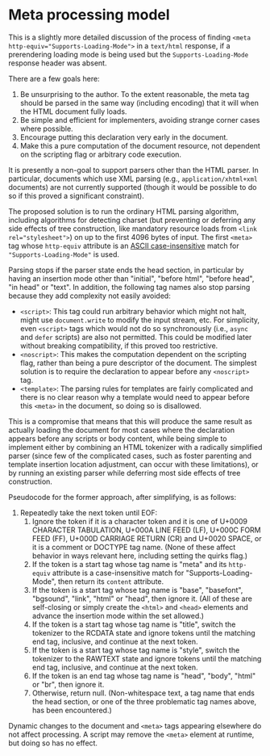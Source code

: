 # Meta processing model

This is a slightly more detailed discussion of the process of finding `<meta http-equiv="Supports-Loading-Mode">` in a `text/html` response, if a prerendering loading mode is being used but the `Supports-Loading-Mode` response header was absent.

There are a few goals here:

1. Be unsurprising to the author. To the extent reasonable, the meta tag should be parsed in the same way (including encoding) that it will when the HTML document fully loads.
1. Be simple and efficient for implementers, avoiding strange corner cases where possible.
1. Encourage putting this declaration very early in the document.
1. Make this a pure computation of the document resource, not dependent on the scripting flag or arbitrary code execution.

It is presently a non-goal to support parsers other than the HTML parser. In particular, documents which use XML parsing (e.g., `application/xhtml+xml` documents) are not currently supported (though it would be possible to do so if this proved a significant constraint).

The proposed solution is to run the ordinary HTML parsing algorithm, including algorithms for detecting charset (but preventing or deferring any side effects of tree construction, like mandatory resource loads from `<link rel="stylesheet">`) on up to the first 4096 bytes of input. The first `<meta>` tag whose `http-equiv` attribute is an [ASCII case-insensitive][ascii-case-insensitive] match for `"Supports-Loading-Mode"` is used.

Parsing stops if the parser state ends the head section, in particular by having an insertion mode other than "initial", "before html", "before head", "in head" or "text". In addition, the following tag names also stop parsing because they add complexity not easily avoided:
* `<script>`: This tag could run arbitrary behavior which might not halt, might use `document.write` to modify the input stream, etc. For simplicity, even `<script>` tags which would not do so synchronously (i.e., `async` and `defer` scripts) are also not permitted. This could be modified later without breaking compatibility, if this proved too restrictive.
* `<noscript>`: This makes the computation dependent on the scripting flag, rather than being a pure descriptor of the document. The simplest solution is to require the declaration to appear before any `<noscript>` tag.
* `<template>`: The parsing rules for templates are fairly complicated and there is no clear reason why a template would need to appear before this `<meta>` in the document, so doing so is disallowed.

This is a compromise that means that this will produce the same result as actually loading the document for most cases where the declaration appears before any scripts or body content, while being simple to implement either by combining an HTML tokenizer with a radically simplified parser (since few of the complicated cases, such as foster parenting and template insertion location adjustment, can occur with these limitations), or by running an existing parser while deferring most side effects of tree construction.

Pseudocode for the former approach, after simplifying, is as follows:

1. Repeatedly take the next token until EOF:
    1. Ignore the token if it is a character token and it is one of U+0009 CHARACTER TABULATION, U+000A LINE FEED (LF), U+000C FORM FEED (FF), U+000D CARRIAGE RETURN (CR) and U+0020 SPACE, or it is a comment or DOCTYPE tag name. (None of these affect behavior in ways relevant here, including setting the quirks flag.)
    1. If the token is a start tag whose tag name is "meta" and its `http-equiv` attribute is a case-insensitive match for "Supports-Loading-Mode", then return its `content` attribute.
    1. If the token is a start tag whose tag name is "base", "basefont", "bgsound", "link", "html" or "head", then ignore it. (All of these are self-closing or simply create the `<html>` and `<head>` elements and advance the insertion mode within the set allowed.)
    1. If the token is a start tag whose tag name is "title", switch the tokenizer to the RCDATA state and ignore tokens until the matching end tag, inclusive, and continue at the next token.
    1. If the token is a start tag whose tag name is "style", switch the tokenizer to the RAWTEXT state and ignore tokens until the matching end tag, inclusive, and continue at the next token.
    1. If the token is an end tag whose tag name is "head", "body", "html" or "br", then ignore it.
    1. Otherwise, return null. (Non-whitespace text, a tag name that ends the head section, or one of the three problematic tag names above, has been encountered.)

Dynamic changes to the document and `<meta>` tags appearing elsewhere do not affect processing. A script may remove the `<meta>` element at runtime, but doing so has no effect.

[ascii-case-insensitive]: https://infra.spec.whatwg.org/#ascii-case-insensitive